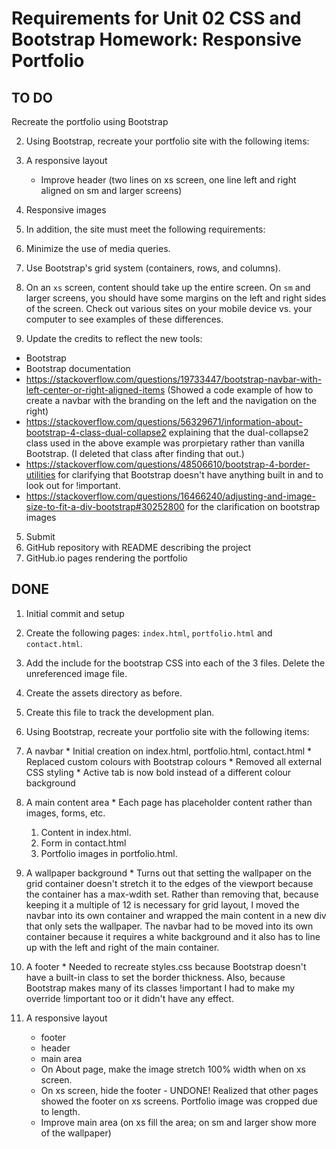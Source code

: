 # Requirements for Unit 02 CSS and Bootstrap Homework: Responsive Portfolio

## TO DO
Recreate the portfolio using Bootstrap

2. Using Bootstrap, recreate your portfolio site with the following items:
  5. A responsive layout
     * Improve header (two lines on xs screen, one line left and right aligned on sm and larger screens)
  6. Responsive images

3. In addition, the site must meet the following requirements:
  1. Minimize the use of media queries.
  2. Use Bootstrap's grid system (containers, rows, and columns).
  3. On an `xs` screen, content should take up the entire screen. On `sm` and larger screens, you should have some margins on the left and right sides of the screen. Check out various sites on your mobile device vs. your computer to see examples of these differences.

4. Update the credits to reflect the new tools:
  * Bootstrap
  * Bootstrap documentation
  * https://stackoverflow.com/questions/19733447/bootstrap-navbar-with-left-center-or-right-aligned-items (Showed a code example of how to create a navbar with the branding on the left and the navigation on the right)
  * https://stackoverflow.com/questions/56329671/information-about-bootstrap-4-class-dual-collapse2 explaining that the dual-collapse2 class used in the above example was prorpietary rather than vanilla Bootstrap. (I deleted that class after finding that out.)
  * https://stackoverflow.com/questions/48506610/bootstrap-4-border-utilities for clarifying that Bootstrap doesn't have anything built in and to look out for !important. 
  * https://stackoverflow.com/questions/16466240/adjusting-and-image-size-to-fit-a-div-bootstrap#30252800 for the clarification on bootstrap images

5. Submit
  1. GitHub repository with README describing the project
  2. GitHub.io pages rendering the portfolio

## DONE
1. Initial commit and setup
  1. Create the following pages: `index.html`, `portfolio.html` and `contact.html`. 
  2. Add the include for the bootstrap CSS into each of the 3 files. Delete the unreferenced image file. 
  3. Create the assets directory as before. 
  4. Create this file to track the development plan. 

2. Using Bootstrap, recreate your portfolio site with the following items:
  1. A navbar
    * Initial creation on index.html, portfolio.html, contact.html
    * Replaced custom colours with Bootstrap colours
    * Removed all external CSS styling
    * Active tab is now bold instead of a different colour background
  2. A main content area
    * Each page has placeholder content rather than images, forms, etc.
     1. Content in index.html.
     2. Form in contact.html
     3. Portfolio images in portfolio.html.
  3. A wallpaper background
    * Turns out that setting the wallpaper on the grid container doesn't stretch it to
      the edges of the viewport because the container has a max-wdith set. Rather than
      removing that, because keeping it a multiple of 12 is necessary for grid layout,
      I moved the navbar into its own container and wrapped the main content in a new 
      div that only sets the wallpaper. The navbar had to be moved into its own 
      container because it requires a white background and it also has to line up with 
      the left and right of the main container. 
  4. A footer
    * Needed to recreate styles.css because Bootstrap doesn't have a built-in class to set the border thickness. Also, because Bootstrap makes many of its classes !important I had to make my override !important too or it didn't have any effect. 
  5. A responsive layout
     * footer
     * header
     * main area
     * On About page, make the image stretch 100% width when on xs screen. 
     * On xs screen, hide the footer - UNDONE! Realized that other pages showed the footer on xs screens. Portfolio image was cropped due to length.
     * Improve main area (on xs fill the area; on sm and larger show more of the wallpaper)

